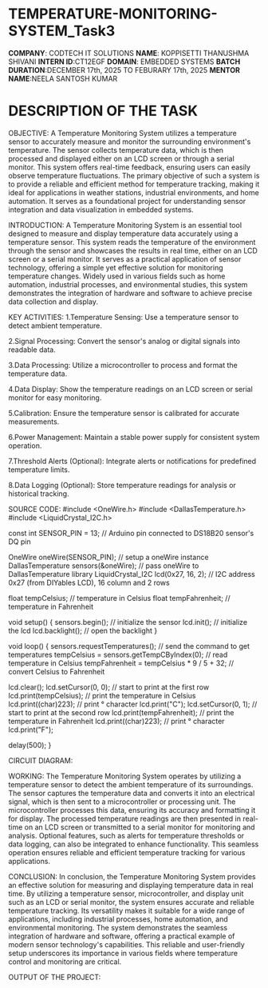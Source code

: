 # TEMPERATURE-MONITORING-SYSTEM_Task3

**COMPANY**: CODTECH IT SOLUTIONS
**NAME**: KOPPISETTI THANUSHMA SHIVANI
**INTERN ID**:CT12EGF
**DOMAIN**: EMBEDDED SYSTEMS
**BATCH DURATION**:DECEMBER 17th, 2025 TO FEBURARY 17th, 2025
**MENTOR NAME**:NEELA SANTOSH KUMAR

# DESCRIPTION OF THE TASK

OBJECTIVE:
   A Temperature Monitoring System utilizes a temperature sensor to accurately measure and monitor the surrounding environment's temperature. The sensor collects temperature data, which is then processed and displayed either on an LCD screen or through a serial monitor. This system offers real-time feedback, ensuring users can easily observe temperature fluctuations. The primary objective of such a system is to provide a reliable and efficient method for temperature tracking, making it ideal for applications in weather stations, industrial environments, and home automation. It serves as a foundational project for understanding sensor integration and data visualization in embedded systems.

INTRODUCTION:
   A Temperature Monitoring System is an essential tool designed to measure and display temperature data accurately using a temperature sensor. This system reads the temperature of the environment through the sensor and showcases the results in real time, either on an LCD screen or a serial monitor. It serves as a practical application of sensor technology, offering a simple yet effective solution for monitoring temperature changes. Widely used in various fields such as home automation, industrial processes, and environmental studies, this system demonstrates the integration of hardware and software to achieve precise data collection and display.

KEY ACTIVITIES:
1.Temperature Sensing:
Use a temperature sensor to detect ambient temperature.

2.Signal Processing:
Convert the sensor's analog or digital signals into readable data.

3.Data Processing:
Utilize a microcontroller to process and format the temperature data.

4.Data Display:
Show the temperature readings on an LCD screen or serial monitor for easy monitoring.

5.Calibration:
Ensure the temperature sensor is calibrated for accurate measurements.

6.Power Management:
Maintain a stable power supply for consistent system operation.

7.Threshold Alerts (Optional):
Integrate alerts or notifications for predefined temperature limits.

8.Data Logging (Optional):
Store temperature readings for analysis or historical tracking.

SOURCE CODE:
#include <OneWire.h>
#include <DallasTemperature.h>
#include <LiquidCrystal_I2C.h>

const int SENSOR_PIN = 13; // Arduino pin connected to DS18B20 sensor's DQ pin

OneWire oneWire(SENSOR_PIN);         // setup a oneWire instance
DallasTemperature sensors(&oneWire); // pass oneWire to DallasTemperature library
LiquidCrystal_I2C lcd(0x27, 16, 2);  // I2C address 0x27 (from DIYables LCD), 16 column and 2 rows

float tempCelsius;    // temperature in Celsius
float tempFahrenheit; // temperature in Fahrenheit

void setup()
{
  sensors.begin();    // initialize the sensor
  lcd.init();         // initialize the lcd
  lcd.backlight();    // open the backlight 
}

void loop()
{
  sensors.requestTemperatures();             // send the command to get temperatures
  tempCelsius = sensors.getTempCByIndex(0);  // read temperature in Celsius
  tempFahrenheit = tempCelsius * 9 / 5 + 32; // convert Celsius to Fahrenheit

  lcd.clear();
  lcd.setCursor(0, 0);       // start to print at the first row
  lcd.print(tempCelsius);    // print the temperature in Celsius
  lcd.print((char)223);      // print ° character
  lcd.print("C");
  lcd.setCursor(0, 1);       // start to print at the second row
  lcd.print(tempFahrenheit); // print the temperature in Fahrenheit
  lcd.print((char)223);      // print ° character
  lcd.print("F");

  delay(500);
}

CIRCUIT DIAGRAM:

WORKING:
  The Temperature Monitoring System operates by utilizing a temperature sensor to detect the ambient temperature of its surroundings. The sensor captures the temperature data and converts it into an electrical signal, which is then sent to a microcontroller or processing unit. The microcontroller processes this data, ensuring its accuracy and formatting it for display. The processed temperature readings are then presented in real-time on an LCD screen or transmitted to a serial monitor for monitoring and analysis. Optional features, such as alerts for temperature thresholds or data logging, can also be integrated to enhance functionality. This seamless operation ensures reliable and efficient temperature tracking for various applications.

CONCLUSION:
   In conclusion, the Temperature Monitoring System provides an effective solution for measuring and displaying temperature data in real time. By utilizing a temperature sensor, microcontroller, and display unit such as an LCD or serial monitor, the system ensures accurate and reliable temperature tracking. Its versatility makes it suitable for a wide range of applications, including industrial processes, home automation, and environmental monitoring. The system demonstrates the seamless integration of hardware and software, offering a practical example of modern sensor technology's capabilities. This reliable and user-friendly setup underscores its importance in various fields where temperature control and monitoring are critical.


OUTPUT OF THE PROJECT:













